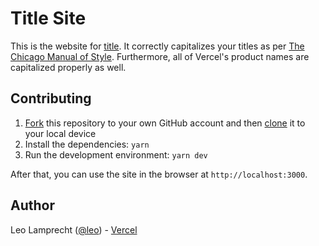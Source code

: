 # Title Site

This is the website for [title](https://github.com/vercel/title). It correctly capitalizes your titles as per [The Chicago Manual of Style](http://www.chicagomanualofstyle.org/home.html). Furthermore, all of Vercel's product names are capitalized properly as well.

## Contributing

1. [Fork](https://help.github.com/articles/fork-a-repo/) this repository to your own GitHub account and then [clone](https://help.github.com/articles/cloning-a-repository/) it to your local device
2. Install the dependencies: `yarn`
3. Run the development environment: `yarn dev`

After that, you can use the site in the browser at `http://localhost:3000`.

## Author

Leo Lamprecht ([@leo](https://x.com/leo)) - [Vercel](https://vercel.com)
